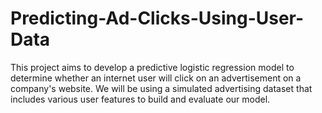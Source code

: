 # Predicting-Ad-Clicks-Using-User-Data

This project aims to develop a predictive logistic regression model to determine whether an internet user will click on an advertisement on a company's website. We will be using a simulated advertising dataset that includes various user features to build and evaluate our model.
